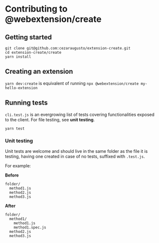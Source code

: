 # Contributing to @webextension/create

## Getting started

```
git clone git@github.com:cezaraugusto/extension-create.git
cd extension-create/create
yarn install
```

## Creating an extension

`yarn dev:create` is equivalent of running `npx @webextension/create my-hello-extension`

## Running tests

`cli.test.js` is an evergrowing list of tests covering functionalities exposed to the client. For file testing, see **unit testing**.

```
yarn test
```

### Unit testing

Unit tests are welcome and should live in the same folder as the file it is testing, having one created in case of no tests, suffixed with `.test.js`.

For example:

**Before**

```
folder/
  method1.js
  method2.js
  method3.js
```

**After**

```
folder/
  method1/
    method1.js
    method1.spec.js
  method2.js
  method3.js
```
